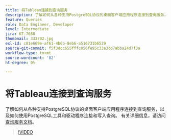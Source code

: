 ```yaml
---
title: 将Tableau连接到查询服务
description: 了解如何从各种支持PostgreSQL协议的桌面客户端应用程序连接到查询服务，以及如何使用PostgreSQL工具和驱动程序连接和写入查询。
feature: Queries
role: Data Engineer, Developer
level: Intermediate
jira: KT-7688
thumbnail: 333702.jpg
exl-id: c81e669e-af61-4b6b-8eb6-a516731b6529
source-git-commit: f5f3dcc655fffc056fe95c33a3cd7abba24d7f3a
workflow-type: tm+mt
source-wordcount: '82'
ht-degree: 0%

---
```


# 将Tableau连接到查询服务

了解如何从各种支持PostgreSQL协议的桌面客户端应用程序连接到查询服务，以及如何使用PostgreSQL工具和驱动程序连接和写入查询。 有关详细信息，请访问[查询服务文档](https://experienceleague.adobe.com/zh-hans/docs/experience-platform/query/home)。

>[!VIDEO](https://video.tv.adobe.com/v/333702?learn=on&enablevpops)
